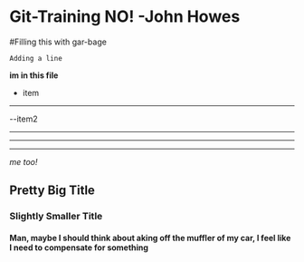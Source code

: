 
# Git-Training NO! -John Howes

#Filling this with gar-bage

` Adding a line `

**im in this file**

- item

---

--item2

---

---

---

 *me too!*

## Pretty Big Title

### Slightly Smaller Title

#### Man, maybe I should think about aking off the muffler of my car, I feel like I need to compensate for something
